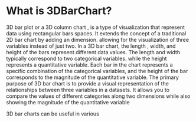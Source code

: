 # What is 3DBarChart?
3D bar plot or a 3D column chart , is a type of visualization that represent data using rectangular bars spaces. It extends the concept
of a traditional 2D bar chart by adding an dimension. allowing for the visualization of three variables instead of just two. In a 3D bar chart, the length , width, and height of the bars represent different data values. The length and width typically correspond to two categorical variables. while the height represents a quantitative variable. Each bar in the chart represents a specific combination of the categorical variables, and the height of the bar corresponds to the magnitude of the quantitative variable. 
The primary purpose of 3D bar chart is to provide a visual representation of the relationships between three variables in a datasets. It allows you to compare the values of different categories along two dimensions while also showing the magnitude of the quantitative variable

3D bar charts can be useful in various 



